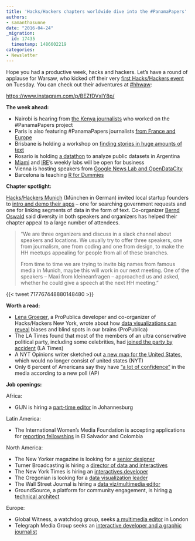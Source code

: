```yaml
---
title: 'Hacks/Hackers chapters worldwide dive into the #PanamaPapers'
authors:
- samanthasunne
date: "2016-04-24"
_migration:
  id: 17435
  timestamp: 1486602219
categories:
- Newsletter
---
```


Hope you had a productive week, hacks and hackers. Let&#8217;s have a round of applause for Warsaw, who kicked off their very [first Hacks/Hackers event][1] on Tuesday. You can check out their adventures at [#hhwaw][2]:

https://www.instagram.com/p/BEZfDVxIY8p/

**The week ahead:**

  * Nairobi is hearing from [the Kenya journalists][3] who worked on the #PanamaPapers project
  * Paris is also featuring #PanamaPapers journalists [from France and Europe][4]
  * Brisbane is holding a workshop on [finding stories in huge amounts of text][5]
  * Rosario is holding [a datathon][6] to analyze public datasets in Argentina
  * [Miami][7] and [IRE][8]’s weekly labs will be open for business
  * Vienna is hosting speakers from [Google News Lab and OpenDataCity][9]
  * Barcelona is teaching [R for Dummies][10]

**Chapter spotlight:**

[Hacks/Hackers Munich][11] (München in German) invited local startup founders to [intro and demo their apps][12] &#8211; one for searching government requests and one for linking segments of data in the form of text. Co-organizer [Bernd Oswald][13] said diversity in both speakers and organizers has helped their chapter appeal to a large number of attendees.

> “We are three organizers and discuss in a slack channel about speakers and locations. We usually try to offer three speakers, one from journalism, one from coding and one from design, to make the HH meetups appealing for people from all of these branches. 
> 
> From time to time we are trying to invite big names from famous media in Munich, maybe this will work in our next meeting. One of the speakers &#8211; Maxi from kleineanfragen &#8211; approached us and asked, whether he could give a speech at the next HH meeting.”

{{< tweet 717767448880148480 >}}

**Worth a read:**

  * [Lena Groeger][14], a ProPublica developer and co-organizer of Hacks/Hackers New York, wrote about how [data visualizations can reveal][15] biases and blind spots in our brains (ProPublica)
  * The LA Times found that most of the members of an ultra conservative political party, including some celebrities, had [joined the party by accident][16] (LA Times)
  * A NYT Opinions writer sketched out [a new map for the United States][17], which would no longer consist of united states (NYT)
  * Only 6 percent of Americans say they have [“a lot of confidence”][18] in the media according to a new poll (AP)

**Job openings:**

Africa:

  * GIJN is hiring a [part-time editor][19] in Johannesburg

Latin America:

  * The International Women’s Media Foundation is accepting applications for [reporting fellowships][20] in El Salvador and Colombia

North America:

  * The New Yorker magazine is looking for a [senior designer][21]
  * Turner Broadcasting is hiring a [director of data and interactives][22]
  * The New York Times is hiring an [interactives developer][23]
  * The Oregonian is looking for a [data visualization leader][24]
  * The Wall Street Journal is hiring a [data viz/multimedia editor][25]
  * GroundSource, a platform for community engagement, is hiring [a technical architect][26]

Europe:

  * Global Witness, a watchdog group, seeks [a multimedia editor][27] in London
  * Telegraph Media Group seeks an [interactive developer and a graphic journalist][28]

 [1]: http://www.meetup.com/Hacks-Hackers-Warsaw/events/229639117/
 [2]: https://twitter.com/hashtag/hhwaw
 [3]: https://docs.google.com/forms/d/1kECynFSgpARMe582geZr_t4lF8PsolTXXgvtBuAOSRo/viewform?c=0&w=1
 [4]: http://www.meetup.com/Hacks-Hackers-Paris/events/230284851/
 [5]: http://www.meetup.com/Hacks-Hackers-Brisbane/events/228720247/
 [6]: http://www.meetup.com/Hacks-Hackers-Rosario/events/230371199/
 [7]: http://www.meetup.com/Hacks-Hackers-Miami/
 [8]: http://www.meetup.com/hackshackersIRE/
 [9]: http://www.meetup.com/Hacks-Hackers-Vienna/events/230447549/
 [10]: http://www.meetup.com/Hacks-Hackers-Barcelona/events/230399129/
 [11]: http://www.meetup.com/Hacks-Hackers-munchen/
 [12]: http://www.meetup.com/Hacks-Hackers-Munchen/events/229316133/
 [13]: https://twitter.com/berndoswald
 [14]: https://twitter.com/lenagroeger
 [15]: https://www.propublica.org/article/how-information-graphics-reveal-your-brains-blind-spots
 [16]: http://static.latimes.com/american-independent-party-california-voters/
 [17]: http://www.nytimes.com/2016/04/17/opinion/sunday/a-new-map-for-america.html?_r=0
 [18]: http://bigstory.ap.org/article/35c595900e0a4ffd99fbdc48a336a6d8/poll-vast-majority-americans-dont-trust-news-media
 [19]: http://www.journalism.co.za/blog/global-investigative-journalism-network-hiring-africa-editor/
 [20]: http://ijnet.org/en/opportunities/reporting-fellowships-el-salvador-and-colombia-available-worldwide
 [21]: http://condenast.avature.net/careers/JobDetail?jobId=6730&source=MD
 [22]: http://jobsatturner.com/atlanta/news/jobid10008726-director-news-interactives-jobs
 [23]: http://ire.org/jobs/job/810/
 [24]: http://ire.org/jobs/job/808/
 [25]: https://groups.google.com/forum/#!topic/data-vis-jobs/x6uq5LUFS4s
 [26]: https://docs.google.com/document/d/1WGiL7UeGGKjDSgeHaM-BV4VCf7lvXcCYH2ES3-NWwGc/edit
 [27]: http://ijnet.org/en/opportunities/global-witness-seeks-multimedia-editor-uk
 [28]: http://www.newsnerdjobs.com.s3-website-us-east-1.amazonaws.com/